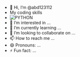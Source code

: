 - 👋 Hi, I’m @abd123112
- My coding skills
- ![PYTHON](https://img.shields.io/badge/Python-3776AB.svg?style=for-the-badge&logo=Python&logoColor=white)
- 👀 I’m interested in ...
- 🌱 I’m currently learning ...
- 💞️ I’m looking to collaborate on ...
- 📫 How to reach me ...
- 😄 Pronouns: ...
- ⚡ Fun fact: ...

<!---
abd123112/abd123112 is a ✨ special ✨ repository because its `README.md` (this file) appears on your GitHub profile.
You can click the Preview link to take a look at your changes.
--->
